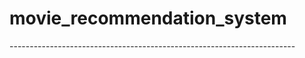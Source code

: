 # movie_recommendation_system
-----------------------------------------------------------------------</br>
